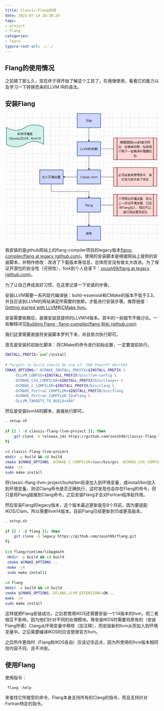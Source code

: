 ```yaml
---
title: Classic-Flang说明
date: 2023-07-14 10:38:24
tags: 
- project
- Flang
categories:
- learn
typora-root-url: ./../
---
```


## Flang的使用情况

<!--more-->

之前搞了那么久，现在终于得开始了解这个工具了。先慢慢使用，看看它的能力以及学习一下转换而来的LLVM IR的语法。



## 安装Flang

![](/paper_source/Classic-Flang说明/安装Flang.jpg)

我安装的是github网站上的flang-compiler项目的legacy版本[flang-compiler/flang at legacy (github.com)](https://github.com/flang-compiler/flang/tree/legacy)。使用的安装脚本是根据网站上提供的安装脚本，并稍作修改：改进了下载版本等信息，总体而言没有做太大改进。为了保证开源包的安全性（可用性），fork到个人目录下：[zoush99/flang at legacy (github.com)](https://github.com/zoush99/flang/tree/legacy)。

为了让自己养成良好习惯，在这里记录一下安装的步骤。

安装LLVM需要一系列现代编译链：build-essensial和CMake的版本不低于3.3，并且应该到LLVM的网站满足所需要的依赖，才能进行安装步骤。推荐链接：[Getting started with LLVM](http://llvm.org/docs/GettingStarted.html#host-c-toolchain-both-compiler-and-standard-library)和[CMake llvm](http://llvm.org/docs/CMake.html)。

安装需要依赖后，直接安装其提供的LLVM14版本。其中的一些细节不做讨论。一些解释详见[Building Flang · flang-compiler/flang Wiki (github.com)](https://github.com/flang-compiler/flang/wiki/Building-Flang)

我们这里需要直接将安装脚本罗列下来，并且依次执行即可。

首先是安装的初始化脚本：将CMake的命令进行初始设置，一定要提前执行。

```sh
INSTALL_PREFIX=`pwd`/install

# Targets to build should be one of: X86 PowerPC AArch64
CMAKE_OPTIONS="-DCMAKE_INSTALL_PREFIX=$INSTALL_PREFIX \
    -DLLVM_CONFIG=$INSTALL_PREFIX/bin/llvm-config \
    -DCMAKE_CXX_COMPILER=$INSTALL_PREFIX/bin/clang++ \
    -DCMAKE_C_COMPILER=$INSTALL_PREFIX/bin/clang \
    -DCMAKE_Fortran_COMPILER=$INSTALL_PREFIX/bin/flang 
    -DCMAKE_Fortran_COMPILER_ID=Flang \
    -DLLVM_TARGETS_TO_BUILD=X86"
```

然后是安装llvm14的脚本，直接执行即可。

```sh
. setup.sh

if [[ ! -d classic-flang-llvm-project ]]; then
    git clone -b release_14x https://github.com/zoush99/classic-flang-llvm-project.git
fi

cd classic-flang-llvm-project
mkdir -p build && cd build
cmake $CMAKE_OPTIONS -DCMAKE_C_COMPILER=/usr/bin/gcc -DCMAKE_CXX_COMPILER=/usr/bin/g++ -DLLVM_ENABLE_CLASSIC_FLANG=ON -DLLVM_ENABLE_PROJECTS="clang;openmp" -DCMAKE_BUILD_TYPE=Release ../llvm
make -j4
sudo make install
```

将classic-flang-llvm-project/build/bin目录加入到环境变量，或install/bin加入到环境变量。测试Clang命令是否正确执行，这时发现也会存在Flang的命令，但只是将Flang链接到Clang命令，之后安装Flang才会对Fortran程序起作用。

然后安装Flang的legacy版本，这个版本最近更新是在8个月前，因为要适配IKOS/Clam，所以需要llvm14版本。目前Flang已经更新到15或更高版本。

````sh
. setup.sh

if [[ ! -d flang ]]; then
    git clone -b legacy https://github.com/zoush99/flang.git
fi

(cd flang/runtime/libpgmath
 mkdir -p build && cd build
 cmake $CMAKE_OPTIONS ..
 make -j4
 sudo make install)

cd flang
mkdir -p build && cd build
cmake $CMAKE_OPTIONS -DFLANG_LLVM_EXTENSIONS=ON ..
make -j4
sudo make install
````

这样就把Flang安装成功，之后若使用IKOS还需要安装一个14版本的llvm，但二者相互不影响，因为他们针对不同的处理模块。等安装IKOS时需要将原有的（安装Flang所需）Clang从环境变量中移除（加注释），而安装新的llvm从而加入到环境变量中。之后需要编译IKOS时应该使用官方llvm。

之后所作更改时（Flang和IKOS各自）应该记住这点，因为所使用的llvm版本相同但内容不同，且不冲突。

## 使用Flang

使用指令：

` flang -help`

来查找它所接受的命令，Flang本身支持所有的Clang的指令，而且支持针对Fortran特定的指令。

```
```

